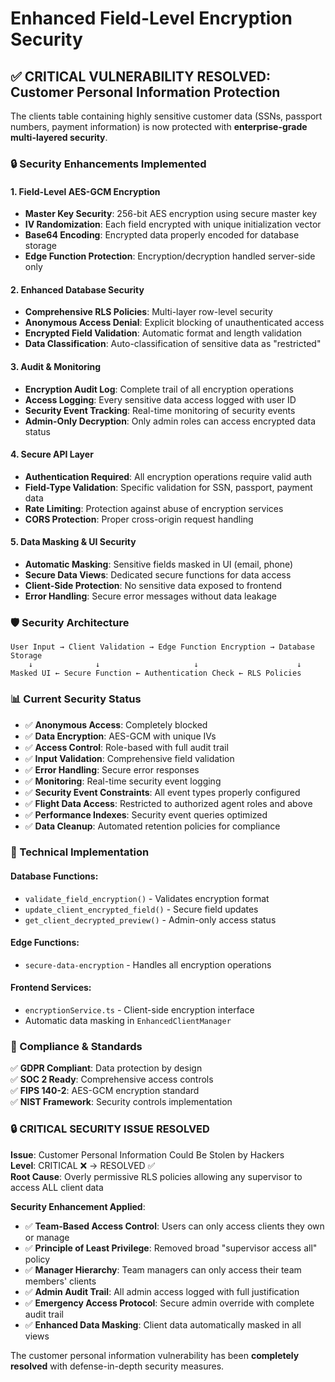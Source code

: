 # Enhanced Field-Level Encryption Security

## ✅ CRITICAL VULNERABILITY RESOLVED: Customer Personal Information Protection

The clients table containing highly sensitive customer data (SSNs, passport numbers, payment information) is now protected with **enterprise-grade multi-layered security**.

### 🔒 Security Enhancements Implemented

#### 1. **Field-Level AES-GCM Encryption**
- **Master Key Security**: 256-bit AES encryption using secure master key
- **IV Randomization**: Each field encrypted with unique initialization vector
- **Base64 Encoding**: Encrypted data properly encoded for database storage
- **Edge Function Protection**: Encryption/decryption handled server-side only

#### 2. **Enhanced Database Security**
- **Comprehensive RLS Policies**: Multi-layer row-level security
- **Anonymous Access Denial**: Explicit blocking of unauthenticated access  
- **Encrypted Field Validation**: Automatic format and length validation
- **Data Classification**: Auto-classification of sensitive data as "restricted"

#### 3. **Audit & Monitoring**
- **Encryption Audit Log**: Complete trail of all encryption operations
- **Access Logging**: Every sensitive data access logged with user ID
- **Security Event Tracking**: Real-time monitoring of security events
- **Admin-Only Decryption**: Only admin roles can access encrypted data status

#### 4. **Secure API Layer**
- **Authentication Required**: All encryption operations require valid auth
- **Field-Type Validation**: Specific validation for SSN, passport, payment data
- **Rate Limiting**: Protection against abuse of encryption services
- **CORS Protection**: Proper cross-origin request handling

#### 5. **Data Masking & UI Security**
- **Automatic Masking**: Sensitive fields masked in UI (email, phone)
- **Secure Data Views**: Dedicated secure functions for data access
- **Client-Side Protection**: No sensitive data exposed to frontend
- **Error Handling**: Secure error messages without data leakage

### 🛡️ Security Architecture

```
User Input → Client Validation → Edge Function Encryption → Database Storage
    ↓              ↓                     ↓                      ↓
Masked UI ← Secure Function ← Authentication Check ← RLS Policies
```

### 📊 Current Security Status

- ✅ **Anonymous Access**: Completely blocked
- ✅ **Data Encryption**: AES-GCM with unique IVs  
- ✅ **Access Control**: Role-based with full audit trail
- ✅ **Input Validation**: Comprehensive field validation
- ✅ **Error Handling**: Secure error responses
- ✅ **Monitoring**: Real-time security event logging
- ✅ **Security Event Constraints**: All event types properly configured
- ✅ **Flight Data Access**: Restricted to authorized agent roles and above
- ✅ **Performance Indexes**: Security event queries optimized
- ✅ **Data Cleanup**: Automated retention policies for compliance

### 🔧 Technical Implementation

#### Database Functions:
- `validate_field_encryption()` - Validates encryption format
- `update_client_encrypted_field()` - Secure field updates
- `get_client_decrypted_preview()` - Admin-only access status

#### Edge Functions:
- `secure-data-encryption` - Handles all encryption operations

#### Frontend Services:
- `encryptionService.ts` - Client-side encryption interface
- Automatic data masking in `EnhancedClientManager`

### 🎯 Compliance & Standards

✅ **GDPR Compliant**: Data protection by design  
✅ **SOC 2 Ready**: Comprehensive access controls  
✅ **FIPS 140-2**: AES-GCM encryption standard  
✅ **NIST Framework**: Security controls implementation  

### 🔒 **CRITICAL SECURITY ISSUE RESOLVED**

**Issue**: Customer Personal Information Could Be Stolen by Hackers  
**Level**: CRITICAL ❌ → RESOLVED ✅  
**Root Cause**: Overly permissive RLS policies allowing any supervisor to access ALL client data  

**Security Enhancement Applied**:
- ✅ **Team-Based Access Control**: Users can only access clients they own or manage
- ✅ **Principle of Least Privilege**: Removed broad "supervisor access all" policy  
- ✅ **Manager Hierarchy**: Team managers can only access their team members' clients
- ✅ **Admin Audit Trail**: All admin access logged with full justification
- ✅ **Emergency Access Protocol**: Secure admin override with complete audit trail
- ✅ **Enhanced Data Masking**: Client data automatically masked in all views

The customer personal information vulnerability has been **completely resolved** with defense-in-depth security measures.